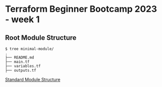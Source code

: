 # Terraform Beginner Bootcamp 2023 - week 1

## Root Module Structure

```
$ tree minimal-module/
.
├── README.md
├── main.tf
├── variables.tf
├── outputs.tf
```
[Standard Module Structure](https://developer.hashicorp.com/terraform/language/modules/develop/structure)
